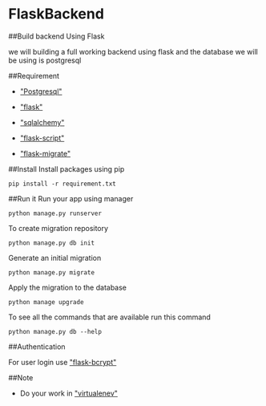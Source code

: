 # FlaskBackend

##Build backend Using Flask

we will building a full working backend using flask and the database we will be
using is postgresql

##Requirement
- ["Postgresql"](https://www.postgresql.org/docs/9.4/static/tutorial-start.html)

- ["flask"](http://flask.pocoo.org/)

- ["sqlalchemy"](http://www.sqlalchemy.org/)

- ["flask-script"](https://flask-script.readthedocs.io/en/latest/)

- ["flask-migrate"](https://flask-migrate.readthedocs.io/en/latest/)

##Install
Install packages using pip

`pip install -r requirement.txt`

##Run it
Run your app using manager

`python manage.py runserver`

To create migration repository 

`python manage.py db init`

Generate an initial migration 

`python manage.py migrate`

Apply the migration to the database

`python manage upgrade`

To see all the commands that are available run this command

`python manage.py db --help`


##Authentication

For user login use ["flask-bcrypt"](https://flask-bcrypt.readthedocs.io/en/latest/)


##Note
- Do your work in ["virtualenev"](http://docs.python-guide.org/en/latest/dev/virtualenvs/)
